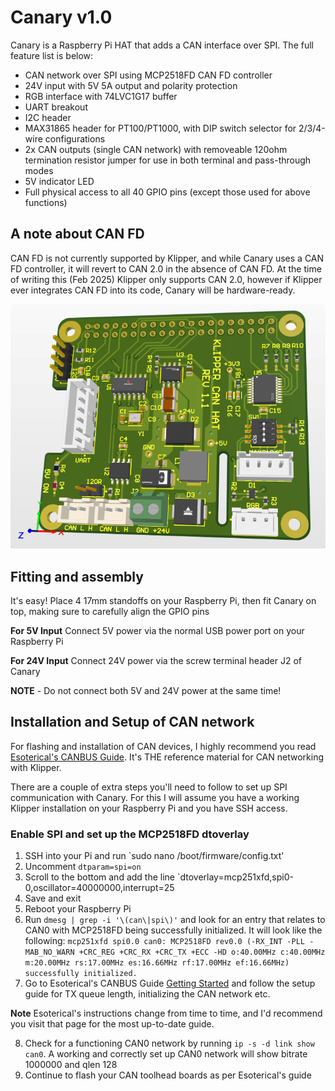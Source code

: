 # Canary v1.0
Canary is a Raspberry Pi HAT that adds a CAN interface over SPI. The full feature list is below:
- CAN network over SPI using MCP2518FD CAN FD controller
- 24V input with 5V 5A output and polarity protection
- RGB interface with 74LVC1G17 buffer
- UART breakout
- I2C header
- MAX31865 header for PT100/PT1000, with DIP switch selector for 2/3/4-wire configurations
- 2x CAN outputs (single CAN network) with removeable 120ohm termination resistor jumper for use in both terminal and pass-through modes
- 5V indicator LED
- Full physical access to all 40 GPIO pins (except those used for above functions)

## A note about CAN FD
CAN FD is not currently supported by Klipper, and while Canary uses a CAN FD controller, it will revert to CAN 2.0 in the absence of CAN FD. At the time of writing this (Feb 2025) Klipper only supports CAN 2.0, however if Klipper ever integrates CAN FD into its code, Canary will be hardware-ready.

![Canary-hat](Images/canary_hat.png)

## Fitting and assembly
It's easy! Place 4 17mm standoffs on your Raspberry Pi, then fit Canary on top, making sure to carefully align the GPIO pins

**For 5V Input** Connect 5V power via the normal USB power port on your Raspberry Pi

**For 24V Input** Connect 24V power via the screw terminal header J2 of Canary

**NOTE** - Do not connect both 5V and 24V power at the same time!

## Installation and Setup of CAN network
For flashing and installation of CAN devices, I highly recommend you read [Esoterical's CANBUS Guide](https://canbus.esoterical.online/). It's THE reference material for CAN networking with Klipper.

There are a couple of extra steps you'll need to follow to set up SPI communication with Canary. For this I will assume you have a working Klipper installation on your Raspberry Pi and you have SSH access.

### Enable SPI and set up the MCP2518FD dtoverlay
1. SSH into your Pi and run `sudo nano /boot/firmware/config.txt'
2. Uncomment `dtparam=spi=on`
3. Scroll to the bottom and add the line `dtoverlay=mcp251xfd,spi0-0,oscillator=40000000,interrupt=25
4. Save and exit
5. Reboot your Raspberry Pi
6. Run `dmesg | grep -i '\(can\|spi\)'` and look for an entry that relates to CAN0 with MCP2518FD being successfully initialized. It will look like the following:
`mcp251xfd spi0.0 can0: MCP2518FD rev0.0 (-RX_INT -PLL -MAB_NO_WARN +CRC_REG +CRC_RX +CRC_TX +ECC -HD o:40.00MHz c:40.00MHz m:20.00MHz rs:17.00MHz es:16.66MHz rf:17.00MHz ef:16.66MHz) successfully initialized.`
7. Go to Esoterical's CANBUS Guide [Getting Started](https://canbus.esoterical.online/Getting_Started.html) and follow the setup guide for TX queue length, initializing the CAN network etc.

**Note** Esoterical's instructions change from time to time, and I'd recommend you visit that page for the most up-to-date guide.

8. Check for a functioning CAN0 network by running `ip -s -d link show can0`. A working and correctly set up CAN0 network will show bitrate 1000000 and qlen 128
9. Continue to flash your CAN toolhead boards as per Esoterical's guide

